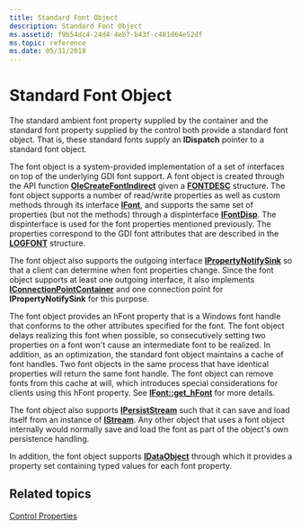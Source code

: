 ```yaml
---
title: Standard Font Object
description: Standard Font Object
ms.assetid: f9b54dc4-24d4-4eb7-b43f-c481d64e52df
ms.topic: reference
ms.date: 05/31/2018
---
```


# Standard Font Object

The standard ambient font property supplied by the container and the standard font property supplied by the control both provide a standard font object. That is, these standard fonts supply an **IDispatch** pointer to a standard font object.

The font object is a system-provided implementation of a set of interfaces on top of the underlying GDI font support. A font object is created through the API function [**OleCreateFontIndirect**](/windows/desktop/api/OleCtl/nf-olectl-olecreatefontindirect) given a [**FONTDESC**](/windows/win32/api/olectl/ns-olectl-fontdesc) structure. The font object supports a number of read/write properties as well as custom methods through its interface [**IFont**](/windows/desktop/api/OCIdl/nn-ocidl-ifont), and supports the same set of properties (but not the methods) through a dispinterface [**IFontDisp**](/windows/win32/api/ocidl/nn-ocidl-ifontdisp). The dispinterface is used for the font properties mentioned previously. The properties correspond to the GDI font attributes that are described in the [**LOGFONT**](/windows/win32/api/dimm/ns-dimm-logfonta) structure.

The font object also supports the outgoing interface [**IPropertyNotifySink**](/windows/desktop/api/OCIdl/nn-ocidl-ipropertynotifysink) so that a client can determine when font properties change. Since the font object supports at least one outgoing interface, it also implements [**IConnectionPointContainer**](/windows/desktop/api/OCIdl/nn-ocidl-iconnectionpointcontainer) and one connection point for **IPropertyNotifySink** for this purpose.

The font object provides an hFont property that is a Windows font handle that conforms to the other attributes specified for the font. The font object delays realizing this font when possible, so consecutively setting two properties on a font won't cause an intermediate font to be realized. In addition, as an optimization, the standard font object maintains a cache of font handles. Two font objects in the same process that have identical properties will return the same font handle. The font object can remove fonts from this cache at will, which introduces special considerations for clients using this hFont property. See [**IFont::get\_hFont**](/windows/desktop/api/OCIdl/nf-ocidl-ifont-get_hfont) for more details.

The font object also supports [**IPersistStream**](/windows/desktop/api/ObjIdl/nn-objidl-ipersiststream) such that it can save and load itself from an instance of [**IStream**](/windows/desktop/api/objidl/nn-objidl-istream). Any other object that uses a font object internally would normally save and load the font as part of the object's own persistence handling.

In addition, the font object supports [**IDataObject**](/windows/desktop/api/ObjIdl/nn-objidl-idataobject) through which it provides a property set containing typed values for each font property.

## Related topics

<dl> <dt>

[Control Properties](control-properties.md)
</dt> </dl>

 

 
